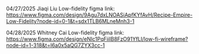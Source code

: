 04/27/2025
Jiaqi Liu Low-fidelity figma link:
https://www.figma.com/design/9Agu7dxLNOASiApfKYfAvH/Recipe-Empire-Low-Fidelity?node-id=0-1&t=sdx1TLB6MLneMnh3-1

04/28/2025
Whitney Cai Low-fidelity figma link:
https://www.figma.com/design/eNIc1PqFiiIB8FzO91YfLI/low-fi-wireframe?node-id=1-318&t=I6a0x5aQG7ZYX3cc-1